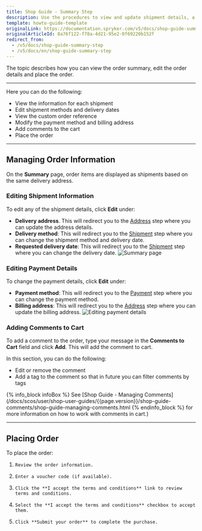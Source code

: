```yaml
---
title: Shop Guide - Summary Step
description: Use the procedures to view and update shipment details, a payment method or billing address, and place the order in the Storefront.
template: howto-guide-template
originalLink: https://documentation.spryker.com/v5/docs/shop-guide-summary-step
originalArticleId: 8a76f122-f78a-4d21-95e2-0f69220b152f
redirect_from:
  - /v5/docs/shop-guide-summary-step
  - /v5/docs/en/shop-guide-summary-step
---
```


The topic describes how you can view the order summary, edit the order details and place the order.
***
Here you can do the following:

* View the information for each shipment
* Edit shipment methods and delivery dates
* View the custom order reference
* Modify the payment method and billing address
* Add comments to the cart
* Place the order
***
## Managing Order Information
On the **Summary** page, order items are displayed as shipments based on the same delivery address.

### Editing Shipment Information
To edit any of the shipment details, click **Edit** under:

* **Delivery address**. This will redirect you to the [Address](/docs/scos/user/shop-user-guides/{{page.version}}/shop-guide-checkout/shop-guide-address-step.html) step where you can update the address details.
* **Delivery method**: This will redirect you to the [Shipment](/docs/scos/user/shop-user-guides/{{page.version}}/shop-guide-checkout/shop-guide-shipment-step.html) step where you can change the shipment method and delivery date.
* **Requested delivery date**: This will redirect you to the [Shipment](/docs/scos/user/shop-user-guides/{{page.version}}/shop-guide-checkout/shop-guide-shipment-step.html) step where you can change the delivery date.
![Summary page](https://spryker.s3.eu-central-1.amazonaws.com/docs/User+Guides/Shop+User+Guides/Checkout/Shop+Guide+-+Summary+Step/summary-step-new.png) 

### Editing Payment Details
To change the payment details, click **Edit** under:

* **Payment method**: This will redirect you to the [Payment](/docs/scos/user/shop-user-guides/{{page.version}}/shop-guide-checkout/shop-guide-payment-step.html) step where you can change the payment method.
* **Billing address**: This will redirect you to the [Address](/docs/scos/user/shop-user-guides/{{page.version}}/shop-guide-checkout/shop-guide-address-step.html) step where you can update the billing address.
![Editing payment details](https://spryker.s3.eu-central-1.amazonaws.com/docs/User+Guides/Shop+User+Guides/Checkout/Shop+Guide+-+Summary+Step/edit-billing-information.png) 

### Adding Comments to Cart
To add a comment to the order, type your message in the **Comments to Cart** field and click **Add**. This will add the comment to cart.

In this section, you can do the following:

* Edit or remove the comment
* Add a tag to the comment so that in future you can filter comments by tags

{% info_block infoBox %}
See [Shop Guide - Managing Comments](/docs/scos/user/shop-user-guides/{{page.version}}/shop-guide-comments/shop-guide-managing-comments.html
{% endinfo_block %} for more information on how to work with comments in cart.)
***
## Placing Order
To place the order:

1.     Review the order information.
2.     Enter a voucher code (if available).
3.     Click the **I accept the terms and conditions** link to review terms and conditions.
4.     Select the **I accept the terms and conditions** checkbox to accept them.
5.     Click **Submit your order** to complete the purchase.

